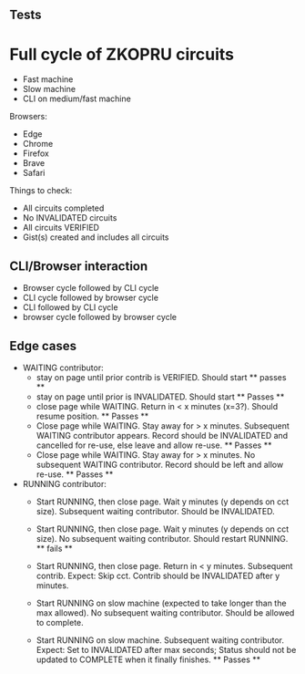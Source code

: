 ## Tests

# Full cycle of ZKOPRU circuits

* Fast machine
* Slow machine
* CLI on medium/fast machine

Browsers:
* Edge
* Chrome
* Firefox
* Brave
* Safari

Things to check:
* All circuits completed
* No INVALIDATED circuits
* All circuits VERIFIED
* Gist(s) created and includes all circuits


## CLI/Browser interaction

* Browser cycle followed by CLI cycle
* CLI cycle followed by browser cycle
* CLI followed by CLI cycle
* browser cycle followed by browser cycle


## Edge cases

* WAITING contributor:
  + stay on page until prior contrib is VERIFIED. Should start
    ** passes **
  + stay on page until prior is INVALIDATED. Should start
    ** Passes **
  + close page while WAITING. Return in < x minutes (x=3?). Should resume position.
    ** Passes **
  + Close page while WAITING. Stay away for > x minutes. Subsequent WAITING contributor appears. Record should be INVALIDATED and cancelled for re-use, else leave and allow re-use.
    ** Passes **
  + Close page while WAITING. Stay away for > x minutes. No subsequent WAITING contributor. Record should be left and allow re-use.
    ** Passes **
* RUNNING contributor:
  + Start RUNNING, then close page. Wait y minutes (y depends on cct size). Subsequent waiting contributor. Should be INVALIDATED.
  + Start RUNNING, then close page. Wait y minutes (y depends on cct size). No subsequent waiting contributor. Should restart RUNNING.
    ** fails **
  + Start RUNNING, then close page. Return in < y minutes. Subsequent contrib. Expect: Skip cct. Contrib should be INVALIDATED after y minutes. 
  + Start RUNNING on slow machine (expected to take longer than the max allowed). No subsequent waiting contributor. Should be allowed to complete.

  + Start RUNNING on slow machine. Subsequent waiting contributor. Expect: Set to INVALIDATED after max seconds; Status should not be updated to COMPLETE when it finally finishes.
    ** Passes **

